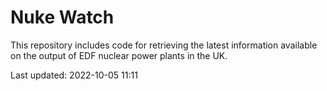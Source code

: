 # Nuke Watch

This repository includes code for retrieving the latest information available on the output of EDF nuclear power plants in the UK.

Last updated: 2022-10-05 11:11